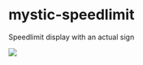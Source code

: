 # mystic-speedlimit
Speedlimit display with an actual sign

![](https://cdn.izmystic.dev/images/ev6orgkj.png)
